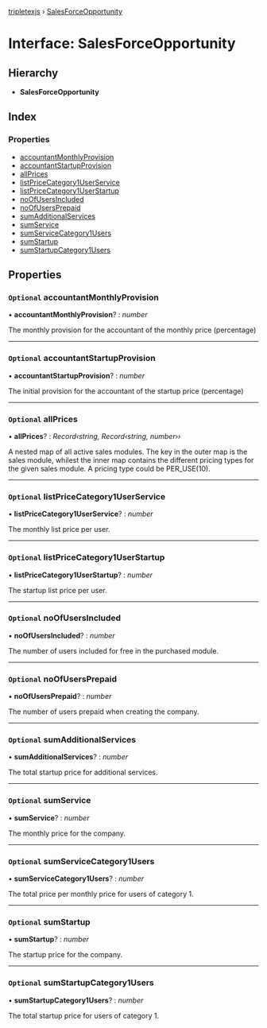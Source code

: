 [tripletexjs](../README.md) › [SalesForceOpportunity](salesforceopportunity.md)

# Interface: SalesForceOpportunity

## Hierarchy

* **SalesForceOpportunity**

## Index

### Properties

* [accountantMonthlyProvision](salesforceopportunity.md#optional-accountantmonthlyprovision)
* [accountantStartupProvision](salesforceopportunity.md#optional-accountantstartupprovision)
* [allPrices](salesforceopportunity.md#optional-allprices)
* [listPriceCategory1UserService](salesforceopportunity.md#optional-listpricecategory1userservice)
* [listPriceCategory1UserStartup](salesforceopportunity.md#optional-listpricecategory1userstartup)
* [noOfUsersIncluded](salesforceopportunity.md#optional-noofusersincluded)
* [noOfUsersPrepaid](salesforceopportunity.md#optional-noofusersprepaid)
* [sumAdditionalServices](salesforceopportunity.md#optional-sumadditionalservices)
* [sumService](salesforceopportunity.md#optional-sumservice)
* [sumServiceCategory1Users](salesforceopportunity.md#optional-sumservicecategory1users)
* [sumStartup](salesforceopportunity.md#optional-sumstartup)
* [sumStartupCategory1Users](salesforceopportunity.md#optional-sumstartupcategory1users)

## Properties

### `Optional` accountantMonthlyProvision

• **accountantMonthlyProvision**? : *number*

The monthly provision for the accountant of the monthly price (percentage)

___

### `Optional` accountantStartupProvision

• **accountantStartupProvision**? : *number*

The initial provision for the accountant of the startup price (percentage)

___

### `Optional` allPrices

• **allPrices**? : *Record‹string, Record‹string, number››*

A nested map of all active sales modules. The key in the outer map is the sales module, whilest the inner map contains the different pricing types for the given sales module. A pricing type could be PER_USE(10).

___

### `Optional` listPriceCategory1UserService

• **listPriceCategory1UserService**? : *number*

The monthly list price per user.

___

### `Optional` listPriceCategory1UserStartup

• **listPriceCategory1UserStartup**? : *number*

The startup list price per user.

___

### `Optional` noOfUsersIncluded

• **noOfUsersIncluded**? : *number*

The number of users included for free in the purchased module.

___

### `Optional` noOfUsersPrepaid

• **noOfUsersPrepaid**? : *number*

The number of users prepaid when creating the company.

___

### `Optional` sumAdditionalServices

• **sumAdditionalServices**? : *number*

The total startup price for additional services.

___

### `Optional` sumService

• **sumService**? : *number*

The monthly price for the company.

___

### `Optional` sumServiceCategory1Users

• **sumServiceCategory1Users**? : *number*

The total price per monthly price for users of category 1.

___

### `Optional` sumStartup

• **sumStartup**? : *number*

The startup price for the company.

___

### `Optional` sumStartupCategory1Users

• **sumStartupCategory1Users**? : *number*

The total startup price for users of category 1.
